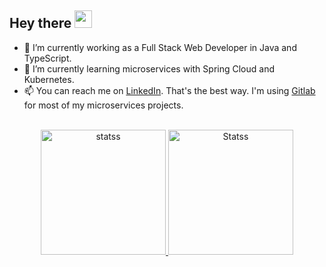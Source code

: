 <h2 align="start">
  Hey there <img src="https://media.giphy.com/media/hvRJCLFzcasrR4ia7z/giphy.gif" width="28"> 
   <!-- I'm <a href="">Tony Robin</a>!  -->
</h2>

- :hammer: I’m currently working as a Full Stack Web Developer in Java and TypeScript.
- 🌱 I’m currently learning microservices with Spring Cloud and Kubernetes.
- 📫 You can reach me on [LinkedIn](https://www.linkedin.com/in/kristoffer-pettersson3). That's the best way. I'm using [Gitlab](https://gitlab.com/KQT3) for most of my microservices projects.

<!--
**KQT3/KQT3** is a ✨ _special_ ✨ repository because its `README.md` (this file) appears on your GitHub profile.

Here are some ideas to get you started:

- 🔭 I’m currently working on ...
- 🌱 I’m currently learning YAML
- 👯 I’m looking to collaborate on ...
- 🤔 I’m looking for help with ...
- 💬 Ask me about ...
- 📫 How to reach me: ...
- 😄 Pronouns: ...
- ⚡ Fun fact: ...
-->
<br>
<div align="center"> 
<a href="#">
<img height=200 src="https://github-readme-stats-git-masterrstaa-rickstaa.vercel.app/api/top-langs/?username=kqt3&layout=compact&langs_count=10&hide_border=true&include_orgs=true&theme=transparent&line_height=28&card_width=250" alt="statss" alt="Stats" />
</a>
<a href="#">
<img height=200 src="https://github-readme-stats-git-masterrstaa-rickstaa.vercel.app/api?username=kqt3&show_icons=true&count_private=true&line_height=28&hide_border=true&card_width=450&include_all_commits=true&include_orgs=true&exclude_repo=github-readme-stats&theme=transparent" alt="Statss" />
</a>

</div>
<br>





